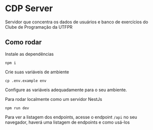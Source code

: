 # CDP Server

Servidor que concentra os dados de usuários e banco de exercícios do Clube de Programação da UTFPR

## Como rodar

Instale as dependências

```
npm i
```

Crie suas variáveis de ambiente

```
cp .env.example env
```

Configure as variáveis adequadamente para o seu ambiente.

Para rodar localmente como um servidor NestJs

```
npm run dev
```

Para ver a listagem dos endpoints, acesse o endpoint `/api` no seu navegador, haverá uma listagem de endpoints e como usá-los
